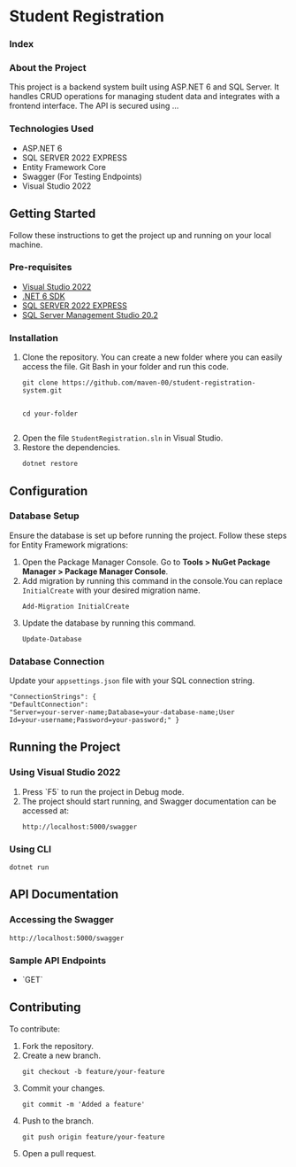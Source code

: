 <h1>Student Registration</h1>
<h3>Index</h3>
<h3>About the Project</h3>
    <p>This project is a backend system built using ASP.NET 6 and SQL Server. It handles CRUD operations for managing student data and integrates with a frontend interface. The API is secured using ...
    </p>
<h3>Technologies Used</h3>
    <ul>
        <li>ASP.NET 6</li>
        <li>SQL SERVER 2022 EXPRESS</li>
        <li>Entity Framework Core</li>
        <li>Swagger (For Testing Endpoints)</li>
        <li>Visual Studio 2022</li>
    </ul>
<h2>Getting Started</h2>
    <p>Follow these instructions to get the project up and running on your local machine.</p>
    <h3>Pre-requisites</h3>
        <ul>
            <li><a href="https://visualstudio.microsoft.com/vs/">Visual Studio 2022</a></li>
            <li><a href="https://dotnet.microsoft.com/en-us/download/dotnet/6.0">.NET 6 SDK</a></li>
            <li><a href="https://www.microsoft.com/en-us/sql-server/sql-server-downloads">SQL SERVER 2022 EXPRESS</a></li>
            <li><a href="https://learn.microsoft.com/en-us/sql/ssms/download-sql-server-management-studio-ssms?view=sql-server-ver16">SQL Server Management Studio 20.2</a></li>
        </ul>
    <h3>Installation</h3>
        <ol>
            <li>Clone the repository. You can create a new folder where you can easily access the file. Git Bash in your folder and run this code. <pre><code>git clone https://github.com/maven-00/student-registration-system.git 

cd your-folder</code></pre></li>
            <li>Open the file `StudentRegistration.sln` in Visual Studio.</li>
            <li>Restore the dependencies. <pre><code>dotnet restore</code></pre></li>
        </ol>
    <h2>Configuration</h2>
        <h3>Database Setup</h3>
        <p>Ensure the database is set up before running the project. Follow these steps for Entity Framework migrations:</p>
            <ol>
                <li>Open the Package Manager Console. Go to <b>Tools > NuGet Package Manager > Package Manager Console</b>.</li>
                <li>Add migration by running this command in the console.You can replace `InitialCreate` with your desired migration name.<pre><code>Add-Migration InitialCreate</code></pre></li>
                <li>Update the database by running this command.<pre><code>Update-Database</code></pre></li>
            </ol>
        <h3>Database Connection</h3>
        <p>Update your `appsettings.json` file with your SQL connection string. <pre><code>"ConnectionStrings": {
            "DefaultConnection": "Server=your-server-name;Database=your-database-name;User Id=your-username;Password=your-password;"
}</code></pre></p>
<h2>Running the Project</h2>
    <h3>Using Visual Studio 2022</h3>
    <ol>
        <li>Press `F5` to run the project in Debug mode.</li>
        <li>The project should start running, and Swagger documentation can be accessed at: <pre><code>http://localhost:5000/swagger</code></pre></li>
    </ol>
    <h3>Using CLI</h3>
    <pre><code>dotnet run</code></pre>
<h2>API Documentation</h2>
    <h3>Accessing the Swagger</h3>
    <pre><code>http://localhost:5000/swagger</code></pre>
    <h3>Sample API Endpoints</h3>
    <ul>
        <li>`GET` </li>
    </ul>
<h2>Contributing</h2>
    <p>To contribute:</p>
    <ol>
        <li>Fork the repository.</li>
        <li>Create a new branch. <pre><code>git checkout -b feature/your-feature</code></pre></li>
        <li>Commit your changes. <pre><code>git commit -m 'Added a feature'</code></pre></li>
        <li>Push to the branch. <pre><code>git push origin feature/your-feature</code></pre></li>
        <li>Open a pull request.</li>
    </ol>